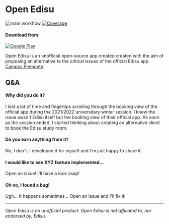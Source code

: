 # Open Edisu

![main workflow](https://github.com/ilovelinux/open_edisu/actions/workflows/main.yml/badge.svg)
[![Coverage](https://codecov.io/gh/ilovelinux/open_edisu/branch/main/graph/badge.svg?token=dQddRHNNzZ)](https://codecov.io/gh/ilovelinux/open_edisu)

#### Download from

[![Google Play](https://img.shields.io/badge/Google_Play-414141?style=for-the-badge&logo=google-play&logoColor=white)](https://play.google.com/store/apps/details?id=com.ilovelinux.openedisu)

Open Edisu is an unofficial open-source app created created with the aim of proposing an alternative to the critical issues of the official Edisu app [Campus Piemonte](https://play.google.com/store/apps/details?id=it.astutesoftwares.edisu).

## Q&A 
#### Why did you do it?
I lost a lot of time and fingertips scrolling through the booking view of the official app during the 2021/2022 universitary winter session. I knew the issue wasn't Edisu itself but the booking view of their official app. As soon as the session ended, I started thinking about creating an alternative client to book the Edisu study room.

#### Do you earn anything from it?
No, I don't. I developed it for myself and I'm just happy to share it.

#### I would like to see XYZ feature implemented...
Open an issue! I'll have a look asap!

#### Oh no, I found a bug!
Ugh... It happens sometimes... Open an issue and I'll fix it!

---

*Open Edisu is an unofficial product. Open Edisu is not affiliated to, nor endorsed by, Edisu.*
